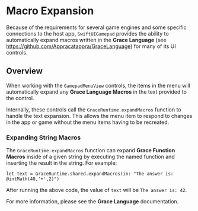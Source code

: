 # Macro Expansion

Because of the requirements for several game engines and some specific connections to the host app, `SwiftUIGamepad` provides the ability to automatically expand macros written in the **Grace Language** (see https://github.com/Appracatappra/GraceLanguage) for many of its UI controls.

## Overview

When working with the `GamepadMenuView` controls, the items in the menu will automatically expand any **Grace Language Macros** in the text provided to the control. 

Internally, these controls call the `GraceRuntime.expandMacros` function to handle the text expansion. This allows the menu item to respond to changes in the app or game without the menu items having to be recreated.

### Expanding String Macros

The `GraceRuntime.expandMacros` function can expand **Grace Function Macros** inside of a given string by executing the named function and inserting the result in the string. For example:

```
let text = GraceRuntime.shared.expandMacros(in: "The answer is: @intMath(40,'+',2)")
```

After running the above code, the value of `text` will be `The answer is: 42`.

For more information, please see the **Grace Language** documentation.
